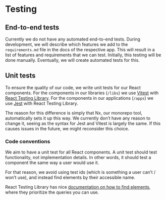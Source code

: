 <!-- @license CC0-1.0 -->

# Testing

## End-to-end tests

Currently we do not have any automated end-to-end tests.
During development, we will describe which features we add to the `requirements.md` file in the docs of the respective app.
This will result in a list of features and requirements that we can test.
Initially, this testing will be done manually. Eventually, we will create automated tests for this.

## Unit tests

To ensure the quality of our code, we write unit tests for our React components.
For the components in our libraries (`/libs`) we use [Vitest](https://vitest.dev/) with [React Testing Library](https://testing-library.com/docs/react-testing-library/intro).
For the components in our applications (`/apps`) we use [Jest](https://jestjs.io/) with React Testing Library.

The reason for this difference is simply that Nx, our monorepo tool, automatically sets it up this way.
We currently don’t have any reason to change it, seeing as the syntax for Jest and Vitest is largely the same.
If this causes issues in the future, we might reconsider this choice.

### Code conventions

We aim to have a unit test for all React components. A unit test should test functionality, not implementation details.
In other words, it should test a component the same way a user would use it.

For that reason, we avoid using test ids (which is something a user can’t / won’t use),
and instead find elements by their accessible name.

React Testing Library has nice [documentation on how to find elements](https://testing-library.com/docs/queries/about/#priority),
where they prioritize the queries you can use.
